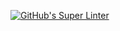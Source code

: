 [![GitHub's Super Linter](https://github.com/ICS20-Programming-Emilielsm/Unit1-05-HTML-MDL/workflows/GitHub's%20Super%20Linter/badge.svg)](https://github.com/ICS20-Programming-Emilielsm/Unit1-05-HTML-MDL/actions)